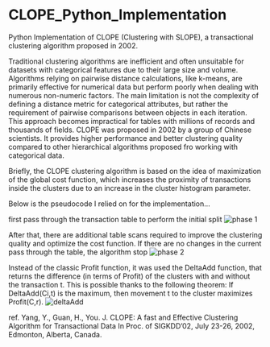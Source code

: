 # CLOPE_Python_Implementation
Python Implementation of CLOPE (Clustering with SLOPE), a transactional clustering algorithm proposed in 2002.

Traditional clustering algorithms are inefficient and often unsuitable for datasets with categorical features due to their large size and volume. Algorithms relying on pairwise distance calculations, like k-means, are primarily effective for numerical data but perform poorly when dealing with numerous non-numeric factors. The main limitation is not the complexity of defining a distance metric for categorical attributes, but rather the requirement of pairwise comparisons between objects in each iteration. This approach becomes impractical for tables with millions of records and thousands of fields.
CLOPE was proposed in 2002 by a group of Chinese scientists. It provides higher performance and better clustering quality compared to other hierarchical algorithms proposed fro working with categorical data.

Briefly, the CLOPE clustering algorithm is based on the idea of maximization of the global cost function, which increases the proximity of transactions inside the clusters due to an increase in the cluster histogram parameter.

Below is the pseudocode I relied on for the implementation...

first pass through the transaction table to perform the initial split
![phase 1](https://github.com/LinoVelardita/CLOPE_Python_Implementation/assets/102514924/8fdf30d1-851c-4f1c-83cf-02e2612628ea)

After that, there are additional table scans required to improve the clustering quality and optimize the cost function. If there are no changes in the current pass through the table, the algorithm stop
![phase 2](https://github.com/LinoVelardita/CLOPE_Python_Implementation/assets/102514924/979afb03-da58-4923-921f-904bad491d7c)

Instead of the classic Profit function, it was used the DeltaAdd function, that returns the difference (in terms of Profit) of the clusters with and without the transaction t. This is possible thanks to the following theorem: 
If DeltaAdd(Ci,t) is the maximum, then movement t to the cluster maximizes Profit(C,r).
![deltaAdd](https://github.com/LinoVelardita/CLOPE_Python_Implementation/assets/102514924/086db9a5-30df-4c2a-afab-2d8d6da52d53)





ref. Yang, Y., Guan, H., You. J. CLOPE: A fast and Effective Clustering Algorithm for Transactional Data In Proc. of SIGKDD’02, July 23-26, 2002, Edmonton, Alberta, Canada.
